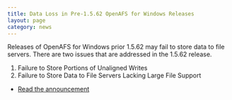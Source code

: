 ```yaml
---
title: Data Loss in Pre-1.5.62 OpenAFS for Windows Releases
layout: page
category: news
---
```



Releases of OpenAFS for Windows prior 1.5.62 may fail to store data to
file servers. There are two issues that are addressed in the 1.5.62
release.

1.  Failure to Store Portions of Unaligned Writes
2.  Failure to Store Data to File Servers Lacking Large File Support

-   [Read the announcement](/pipermail/openafs-announce/2009/000305.html)

